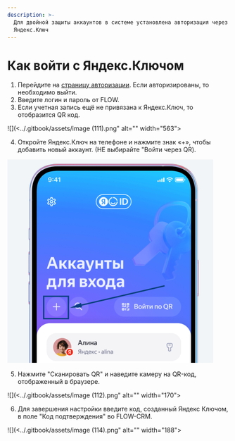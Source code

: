 ```yaml
---
description: >-
  Для двойной защиты аккаунтов в системе установлена авторизация через
  Яндекс.Ключ
---
```


# Как войти с Яндекс.Ключом

1. Перейдите на [страницу авторизации](https://web.flow-crm.study/Account/Login1FA). Если авторизированы, то необходимо выйти.
2. Введите логин и пароль от FLOW.
3. Если учетная запись ещё не привязана к Яндекс.Ключ, то отобразится QR код.

![](<../.gitbook/assets/image (111).png" alt="" width="563"><figcaption></figcaption></figure>

4. Откройте Яндекс.Ключ на телефоне и нажмите знак «+», чтобы добавить новый аккаунт. (НЕ выбирайте "Войти через QR).

![](<../.gitbook/assets/image (109).png>)

5. Нажмите "Сканировать QR" и наведите камеру на QR-код, отображенный в браузере.

![](<../.gitbook/assets/image (112).png" alt="" width="170"><figcaption></figcaption></figure>

6. Для завершения настройки введите код, созданный Яндекс Ключом, в поле "Код подтверждения" во FLOW-CRM.

![](<../.gitbook/assets/image (114).png" alt="" width="188"><figcaption></figcaption></figure>
